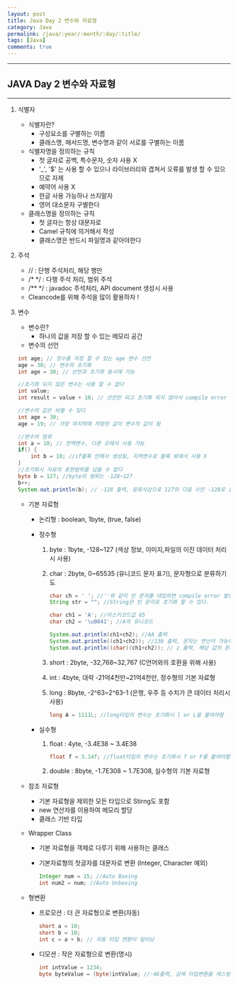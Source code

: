 ```yaml
---
layout: post
title: Java Day 2 변수와 자료형
category: Java
permalink: /java/:year/:month/:day/:title/
tags: [Java]
comments: true
---
```


---

## JAVA Day 2 변수와 자료형

---

1. 식별자

   - 식별자란?
     - 구성요소를 구별하는 이름
     - 클래스명, 매서드명, 변수명과 같이 서로를 구별하는 이름
   - 식별자명을 정의하는 규칙
     - 첫 글자로 공백, 특수문자, 숫자 사용 X
     - '\_', '$' 는 사용 할 수 있으나 라이브러리와 겹쳐서 오류를 발생 할 수 있으므로 자제
     - 예약어 사용 X
     - 한글 사용 가능하나 쓰지말자
     - 영어 대소문자 구별한다
   - 클래스명을 정의하는 규칙
     - 첫 글자는 항상 대문자로
     - Camel 규칙에 의거해서 작성
     - 클래스명은 반드시 파일명과 같아야한다

2. 주석

   - // : 단행 주석처리, 해당 행만
   - /\* \*/ : 다행 주석 처리, 범위 주석
   - /\*\* \*/ : javadoc 주석처리, API document 생성시 사용
   - Cleancode를 위해 주석을 많이 활용하자 !

3. 변수

   - 변수란?
     - 하나의 값을 저장 할 수 있는 메모리 공간
   - 변수의 선언

   ```java
   int age; // 정수를 저장 할 수 있는 age 변수 선언
   age = 30; // 변수의 초기화
   int age = 30; // 선언과 초기화 동시에 가능

   //초기화 되지 않은 변수는 사용 할 수 없다
   int value;
   int result = value + 10; // 선언만 되고 초기화 되지 않아서 compile error 발생

   //변수의 값은 바뀔 수 있다
   int age = 30;
   age = 19; // 가장 마지막에 저장된 값이 변수의 값이 됨

   //변수의 범위
   int a = 10; // 전역변수, 다른 곳에서 사용 가능
   if() {
       int b = 10; //if블록 안에서 생성됨, 지역변수로 블록 밖에서 사용 X
   }
   //초기화시 자료의 표현범위를 넘을 수 없다
   byte b = 127; //byte의 범위는 -128~127
   b++;
   System.out.println(b); // -128 출력, 윤회사상으로 127의 다음 수인 -128로 돌아감
   ```

   - 기본 자료형

     - 논리형 : boolean, 1byte, (true, false)

     - 정수형

       1. byte : 1byte, -128~127 (색상 정보, 이미지,파일의 이진 데이터 처리시 사용)

       2. char : 2byte, 0~65535 (유니코드 문자 표기), 문자형으로 분류하기도

          ```java
          char ch = ' '; //''와 같이 빈 문자를 대입하면 compile error 발생
          String str = ""; //String은 빈 문자로 초기화 할 수 있다.

          char ch1 = 'A'; //아스키코드값 65
          char ch2 = '\u0041'; //A의 유니코드

          System.out.println(ch1+ch2); //AA 출력
          System.out.println((ch1+ch2)); //130 출력, 문자는 연산이 가능하면 연산을 수행함
          System.out.println((char)(ch1+ch2)); // z 출력, 해당 값의 문자 출력
          ```

       3. short : 2byte, -32,768~32,767 (C언어와의 호환을 위해 사용)

       4. int : 4byte, 대략 -21억4천만~21억4천만, 정수형의 기본 자료형

       5. long : 8byte, -2^63~2^63-1 (은행, 우주 등 수치가 큰 데이터 처리시 사용)

          ```java
          long A = 1111L; //long타입의 변수는 초기화시 l or L을 붙여야함
          ```

     - 실수형

       1. float : 4yte, -3.4E38 ~ 3.4E38

          ```java
          float f = 3.14f; //float타입의 변수는 초기화시 f or F를 붙여야함
          ```

       2. double : 8byte, -1.7E308 ~ 1.7E308, 실수형의 기본 자료형

   - 참조 자료형

     - 기본 자료형을 제외한 모든 타입으로 Stirng도 포함
     - new 연산자를 이용하여 메모리 할당
     - 클래스 기반 타입

   - Wrapper Class

     - 기본 자료형을 객체로 다루기 위해 사용하는 클래스

     - 기본자료형의 첫글자를 대문자로 변환 (Integer, Character 예외)

       ```java
       Integer num = 15; //Auto Boxing
       int num2 = num; //Auto Unboxing
       ```

   - 형변환

     - 프로모션 : 더 큰 자료형으로 변환(자동)

       ```java
       short a = 10;
       short b = 10;
       int c = a + b; // 자동 타입 변환이 일어남
       ```

     - 디모션 : 작은 자료형으로 변환(명시)

       ```java
       int intValue = 1234;
       byte byteValue = (byte)intValue; //-46출력, 강제 타입변환을 캐스팅이라 한다, 쓰레기값이 나오지 않도록 주의
       ```
